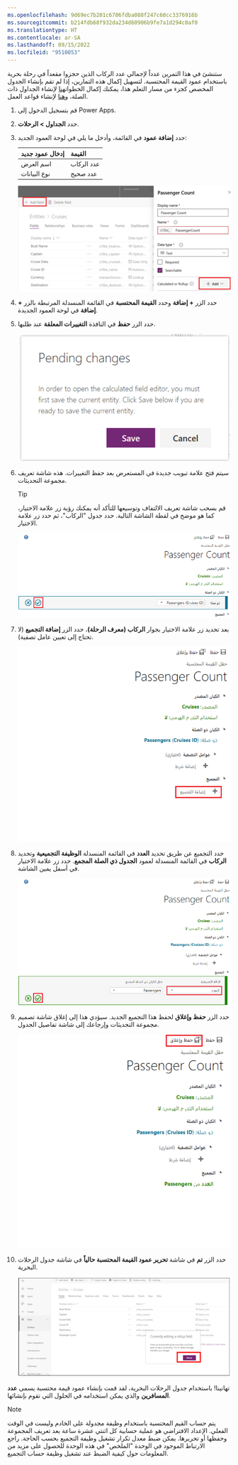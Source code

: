 ```yaml
---
ms.openlocfilehash: 9d69ec7b201c6706fdba088f247c60cc3376916b
ms.sourcegitcommit: b214fdb68f932da234d60906b9fe7a1d294c0af0
ms.translationtype: HT
ms.contentlocale: ar-SA
ms.lasthandoff: 09/15/2022
ms.locfileid: "9510053"
---
```

ستنشئ في هذا التمرين عدداً لإجمالي عدد الركاب الذين حجزوا مقعداً في رحلة بحرية باستخدام عمود القيمة المحتسبة. لتسهيل إكمال هذه التمارين، إذا لم تقم بإنشاء الجدول المخصص كجزء من مسار التعلم هذا، يمكنك إكمال الخطوات[هنا](/training/modules/create-relationship-between-cds-entities/6-exercise) لإنشاء الجداول ذات الصلة، و[هنا](/training/modules/define-create-business-rules/4-exercise) لإنشاء قواعد العمل.

1.  قم بتسجيل الدخول إلى Power Apps.

2.  حدد **الجداول > الرحلات**.

3.  حدد **إضافة عمود** في القائمة، وأدخل ما يلي في لوحة العمود الجديد:

    | إدخال عمود جديد | القيمة           |
    |-----------------|-----------------|
    | اسم العرض    | عدد الركاب |
    | نوع البيانات       | عدد صحيح    |

    ![لقطة شاشة لـ + إضافة نافذة عمود مع تعيين الاسم على أنه "عدد الركاب والزر + إضافة".](../media/Module_3_-_Unit_3_Lab_-_Image_1.png)

4.  حدد الزر **+ إضافة** وحدد **القيمة المحتسبة** في القائمة المنسدلة المرتبطة بالزر **+ إضافة** في لوحة العمود الجديدة.

5.  حدد الزر **حفظ** في النافذة **التغييرات المعلقة** عند طلبها.

    ![لقطه للزر "حفظ" على صفحة "التغييرات المعلقة".](../media/Module_3_-_Unit_3_Lab_-_Image_2.png)

6.  سيتم فتح علامة تبويب جديدة في المستعرض بعد حفظ التغييرات. هذه شاشة تعريف مجموعة التحديثات.

    > [!TIP]
    > قم بسحب شاشة تعريف الالتفاف وتوسيعها للتأكد أنه يمكنك رؤية زر علامة الاختيار، كما هو موضح في لقطة الشاشة التالية. حدد جدول "الركاب"، ثم حدد زر علامة الاختيار.

    ![لقطة شاشة لشاشة تعريف مجموعة التحديثات مع زر علامة الاختيار.](../media/Module_3_-_Unit_3_Lab_-_Image_3.png)

7.  بعد تحديد زر علامة الاختيار بجوار **الركاب (معرف الرحلة)**، حدد الزر **إضافة التجميع** (لا تحتاج إلى تعيين عامل تصفية).

    ![لقطة شاشة لزر + إضافة التجميع.](../media/Module_3_-_Unit_3_Lab_-_Image_4.png)

8.  حدد التجميع عن طريق تحديد **العدد** في القائمة المنسدلة **الوظيفة التجميعية** وتحديد **الركاب** في القائمة المنسدلة لعمود **الجدول ذي الصلة المجمع**. حدد زر علامة الاختيار في أسفل يمين الشاشة.

    ![لقطة شاشة لـ "عدد الوظائف المجمّعة" وزر علامة الاختيار المحدد.](../media/Module_3_-_Unit_3_Lab_-_Image_5.png)

9.  حدد الزر **حفظ وإغلاق** لحفظ هذا التجميع الجديد. سيؤدي هذا إلى إغلاق شاشة تصميم مجموعة التحديثات وإرجاعك إلى شاشة تفاصيل الجدول.

    ![لقطة شاشة لزر "حفظ وإغلاق" لحفظ مجموعة التحديثات.](../media/Module_3_-_Unit_3_Lab_-_Image_6.png)

10. حدد الزر **تم** في شاشة **تحرير عمود القيمة المحتسبة حالياً** في شاشة جدول الرحلات البحرية. 
    
    ![لقطة شاشة للزر "تم" في شاشة تحرير عمود القيمة المحتسبة حالياً.](../media/Module_3_-_Unit_3_Lab_-_Image_7.png)

تهانينا! باستخدام جدول الرحلات البحرية، لقد قمت بإنشاء عمود قيمة محتسبة يسمى **عدد المسافرين** والذي يمكن استخدامه في الحلول التي تقوم بإنشائها.

> [!NOTE]
> يتم حساب القيم المحتسبة باستخدام وظيفة مجدولة على الخادم وليست في الوقت الفعلي. الإعداد الافتراضي هو عملية حسابية كل اثنتي عشرة ساعة بعد تعريف المجموعة وحفظها أو تحريرها. يمكن ضبط معدل تكرار تشغيل وظيفة التجميع بحسب الحاجة. راجع الارتباط الموجود في الوحدة "الملخص" في هذه الوحدة للحصول على مزيد من المعلومات حول كيفية الضبط عند تشغيل وظيفة حساب التجميع.
